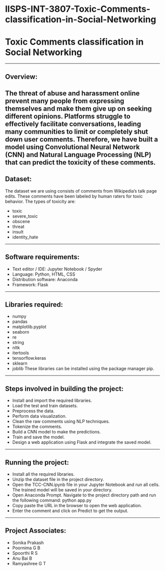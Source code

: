 # llSPS-INT-3807-Toxic-Comments-classification-in-Social-Networking
# Toxic Comments classification in Social Networking
---

## Overview:
The threat of abuse and harassment online prevent many people from expressing themselves and make them give up on seeking different opinions. Platforms struggle to effectively facilitate conversations, leading many communities to limit or completely shut down user comments. Therefore, we have built a model using Convolutional Neural Network (CNN) and Natural Language Processing (NLP) that can predict the toxicity of these comments.
---

## Dataset:
The dataset we are using consists of comments from Wikipedia’s talk page edits. These comments have been labeled by human raters for toxic behavior. The types of toxicity are:
- toxic
- severe_toxic
- obscene
- threat
- insult
- identity_hate
---

## Software requirements:
- Text editor / IDE: Jupyter Notebook / Spyder
- Language: Python, HTML, CSS
- Distribution software: Anaconda
- Framework: Flask
---

## Libraries required:
- numpy
- pandas
- matplotlib.pyplot
- seaborn
- re
- string
- nltk
- itertools
- tensorflow.keras
- sklearn
- joblib
	These libraries can be installed using the package manager pip.
---

## Steps involved in building the project:
- Install and import the required libraries.
- Load the test and train datasets.
- Preprocess the data.
- Perform data visualization.
- Clean the raw comments using NLP techniques.
- Tokenize the comments.
- Build a CNN model to make the predictions.
- Train and save the model.
- Design a web application using Flask and integrate the saved model.
---

## Running the project:
- Install all the required libraries.
- Unzip the dataset file in the project directory.
- Open the TCC-CNN.ipynb file in your Jupyter Notebook and run all cells. The trained model will be saved in your directory.
- Open Anaconda Prompt. Navigate to the project directory path and run the following command:
  	python app.py
- Copy paste the URL in the browser to open the web application.
- Enter the comment and click on Predict to get the output.
---

## Project Associates:
- Sonika Prakash
- Poornima G B
- Spoorthi R S
- Anu Bai B
- Ramyashree G T
